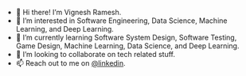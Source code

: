- 👋 Hi there! I’m Vignesh Ramesh.
- 👀 I’m interested in Software Engineering, Data Science, Machine Learning, and Deep Learning.
- 🌱 I’m currently learning Software System Design, Software Testing, Game Design, Machine Learning, Data Science, and Deep Learning. 
- 💞️ I’m looking to collaborate on tech related stuff.
- 📫 Reach out to me on [@linkedin](https://www.linkedin.com/in/vigneshramesh1/).

<!---
rasaviharhouse/rasaviharhouse is a ✨ special ✨ repository because its `README.md` (this file) appears on your GitHub profile.
You can click the Preview link to take a look at your changes.
--->
